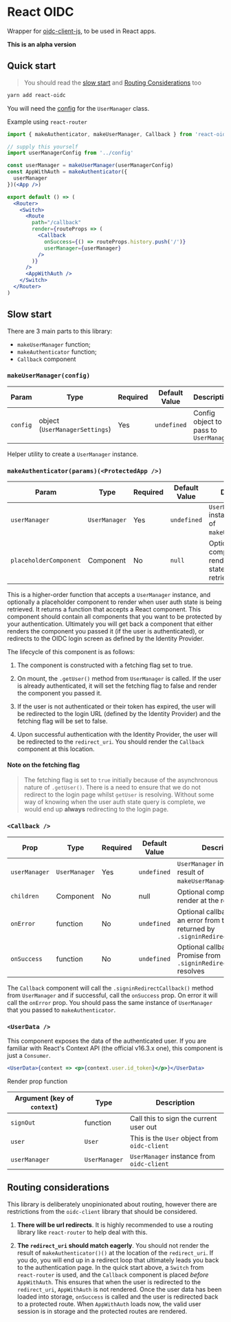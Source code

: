 # React OIDC

Wrapper for [oidc-client-js](https://github.com/IdentityModel/oidc-client-js), to be used in React apps.

**This is an alpha version**

## Quick start

> You should read the [slow start](https://github.com/thchia/react-oidc#slow-start) and [Routing Considerations](https://github.com/thchia/react-oidc#routing-considerations) too

```bash
yarn add react-oidc
```

You will need the [config](https://github.com/IdentityModel/oidc-client-js/wiki#configuration) for the `UserManager` class.

Example using `react-router`

```jsx
import { makeAuthenticator, makeUserManager, Callback } from 'react-oidc'

// supply this yourself
import userManagerConfig from '../config'

const userManager = makeUserManager(userManagerConfig)
const AppWithAuth = makeAuthenticator({
  userManager
})(<App />)

export default () => (
  <Router>
    <Switch>
      <Route
        path="/callback"
        render={routeProps => (
          <Callback
            onSuccess={() => routeProps.history.push('/')}
            userManager={userManager}
          />
        )}
      />
      <AppWithAuth />
    </Switch>
  </Router>
)
```

## Slow start

There are 3 main parts to this library:

- `makeUserManager` function;
- `makeAuthenticator` function;
- `Callback` component

### `makeUserManager(config)`

| Param    | Type                           | Required | Default Value | Description                            |
| -------- | ------------------------------ | -------- | ------------- | -------------------------------------- |
| `config` | object (`UserManagerSettings`) | Yes      | `undefined`   | Config object to pass to `UserManager` |

Helper utility to create a `UserManager` instance.

### `makeAuthenticator(params)(<ProtectedApp />)`

| Param                  | Type          | Required | Default Value | Description                                                      |
| ---------------------- | ------------- | -------- | ------------- | ---------------------------------------------------------------- |
| `userManager`          | `UserManager` | Yes      | `undefined`   | `UserManager` instance (the result of `makeUserManager()`)       |
| `placeholderComponent` | Component     | No       | `null`        | Optional component to render while auth state is being retrieved |

This is a higher-order function that accepts a `UserManager` instance, and optionally a placeholder component to render when user auth state is being retrieved. It returns a function that accepts a React component. This component should contain all components that you want to be protected by your authentication. Ultimately you will get back a component that either renders the component you passed it (if the user is authenticated), or redirects to the OIDC login screen as defined by the Identity Provider.

The lifecycle of this component is as follows:

1.  The component is constructed with a fetching flag set to true.

2.  On mount, the `.getUser()` method from `UserManager` is called. If the user is already authenticated, it will set the fetching flag to false and render the component you passed it.

3.  If the user is not authenticated or their token has expired, the user will be redirected to the login URL (defined by the Identity Provider) and the fetching flag will be set to false.

4.  Upon successful authentication with the Identity Provider, the user will be redirected to the `redirect_uri`. You should render the `Callback` component at this location.

#### Note on the fetching flag

> The fetching flag is set to `true` initially because of the asynchronous nature of `.getUser()`. There is a need to ensure that we do not redirect to the login page whilst `getUser` is resolving. Without some way of knowing when the user auth state query is complete, we would end up **always** redirecting to the login page.

### `<Callback />`

| Prop          | Type          | Required | Default Value | Description                                                                                     |
| ------------- | ------------- | -------- | ------------- | ----------------------------------------------------------------------------------------------- |
| `userManager` | `UserManager` | Yes      | `undefined`   | `UserManager` instance (the result of `makeUserManager()`)                                      |
| `children`    | Component     | No       | null          | Optional component to render at the redirect page                                               |
| `onError`     | function      | No       | `undefined`   | Optional callback if there is an error from the Promise returned by `.signinRedirectCallback()` |
| `onSuccess`   | function      | No       | `undefined`   | Optional callback when the Promise from `.signinRedirectCallback()` resolves                    |

The `Callback` component will call the `.signinRedirectCallback()` method from `UserManager` and if successful, call the `onSuccess` prop. On error it will call the `onError` prop. You should pass the same instance of `UserManager` that you passed to `makeAuthenticator`.

### `<UserData />`

This component exposes the data of the authenticated user. If you are familiar with React's Context API (the official v16.3.x one), this component is just a `Consumer`.

```jsx
<UserData>{context => <p>{context.user.id_token}</p>}</UserData>
```

Render prop function

| Argument (key of `context`) | Type          | Description                                  |
| --------------------------- | ------------- | -------------------------------------------- |
| `signOut`                   | function      | Call this to sign the current user out       |
| `user`                      | `User`        | This is the `User` object from `oidc-client` |
| `userManager`               | `UserManager` | `UserManager` instance from `oidc-client`    |

## Routing considerations

This library is deliberately unopinionated about routing, however there are restrictions from the `oidc-client` library that should be considered.

1.  **There will be url redirects**. It is highly recommended to use a routing library like `react-router` to help deal with this.

2.  **The `redirect_uri` should match eagerly**. You should not render the result of `makeAuthenticator()()` at the location of the `redirect_uri`. If you do, you will end up in a redirect loop that ultimately leads you back to the authentication page. In the quick start above, a `Switch` from `react-router` is used, and the `Callback` component is placed _before_ `AppWithAuth`. This ensures that when the user is redirected to the `redirect_uri`, `AppWithAuth` is not rendered. Once the user data has been loaded into storage, `onSuccess` is called and the user is redirected back to a protected route. When `AppWithAuth` loads now, the valid user session is in storage and the protected routes are rendered.
